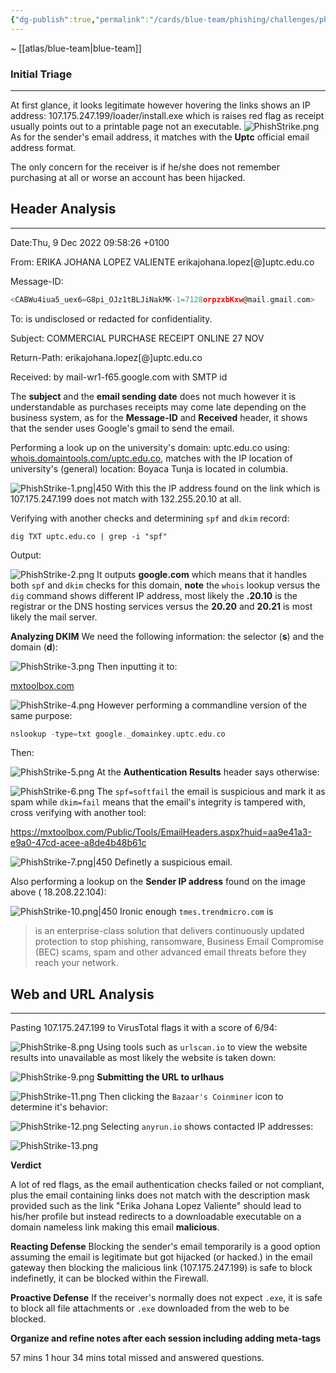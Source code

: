 ```yaml
---
{"dg-publish":true,"permalink":"/cards/blue-team/phishing/challenges/phish-strike/"}
---
```


~ [[atlas/blue-team\|blue-team]]
### Initial Triage
---
At first glance, it looks legitimate however hovering the links shows an IP address:
107.175.247.199/loader/install.exe which is raises red flag as receipt usually points out to a printable page not an executable.
![PhishStrike.png](/img/user/cards/blue-team/phishing/images/PhishStrike.png)
As for the sender's email address, it matches with the **Uptc** official email address format.

The only concern for the receiver is if he/she does not remember purchasing at all or worse an account has been hijacked.
## Header Analysis
---
Date:Thu, 9 Dec 2022 09:58:26 +0100

From: ERIKA JOHANA LOPEZ VALIENTE erikajohana.lopez[@]uptc.edu.co

Message-ID:
```C
<CABWu4iua5_uex6=G8pi_OJz1tBLJiNakMK-1=7128orpzxbKxw@mail.gmail.com>
```

To: is undisclosed or redacted for confidentiality.

Subject: COMMERCIAL PURCHASE RECEIPT ONLINE 27 NOV

Return-Path: erikajohana.lopez[@]uptc.edu.co

Received: by mail-wr1-f65.google.com with SMTP id 

The **subject** and the **email sending date** does not much however it is understandable as purchases receipts may come late depending on the business system, as for the **Message-ID** and **Received** header, it shows that the sender uses Google's gmail to send the email.

Performing a look up on the university's domain: uptc.edu.co using: [whois.domaintools.com/uptc.edu.co](https://whois.domaintools.com/uptc.edu.co), matches with the IP location of university's (general) location: Boyaca Tunja is located in columbia.

![PhishStrike-1.png|450](/img/user/cards/blue-team/phishing/images/PhishStrike-1.png)
With this the IP address found on the link which is 107.175.247.199 does not match with 132.255.20.10 at all.

Verifying with another checks and determining `spf` and `dkim` record:
```
dig TXT uptc.edu.co | grep -i "spf"
```

Output:

![PhishStrike-2.png](/img/user/cards/blue-team/phishing/images/PhishStrike-2.png)
It outputs **google.com** which means that it handles both `spf` and `dkim` checks for this domain, **note** the `whois` lookup versus the `dig` command shows different IP address, most likely the **.20.10** is the registrar or the DNS hosting services versus the **20.20** and **20.21** is most likely the mail server.

**Analyzing DKIM**
We need the following information: the selector (**s**) and the domain (**d**):

![PhishStrike-3.png](/img/user/cards/blue-team/phishing/images/PhishStrike-3.png)
Then inputting it to:

[mxtoolbox.com](https://mxtoolbox.com/SuperTool.aspx?action=dkim%3auptc.edu.co%3agoogle&run=toolpage)

![PhishStrike-4.png](/img/user/cards/blue-team/phishing/images/PhishStrike-4.png)
However performing a commandline version of the same purpose:

```C
nslookup -type=txt google._domainkey.uptc.edu.co
```

Then:

![PhishStrike-5.png](/img/user/cards/blue-team/phishing/images/PhishStrike-5.png)
At the **Authentication Results** header says otherwise:

![PhishStrike-6.png](/img/user/cards/blue-team/phishing/images/PhishStrike-6.png)
The `spf=softfail` the email is suspicious and mark it as spam while `dkim=fail` means that the email's integrity is tampered with, cross verifying with another tool:

https://mxtoolbox.com/Public/Tools/EmailHeaders.aspx?huid=aa9e41a3-e9a0-47cd-acee-a8de4b48b61c

![PhishStrike-7.png|450](/img/user/cards/blue-team/phishing/images/PhishStrike-7.png)
Definetly a suspicious email.

Also performing a lookup on the **Sender IP address** found on the image above ( 18.208.22.104):

![PhishStrike-10.png|450](/img/user/cards/blue-team/phishing/images/PhishStrike-10.png)
Ironic enough `tmes.trendmicro.com` is 

> is an enterprise-class solution that delivers continuously updated protection to stop phishing, ransomware, Business Email Compromise (BEC) scams, spam and other advanced email threats before they reach your network.

## Web and URL Analysis
---
Pasting 107.175.247.199 to VirusTotal flags it with a score of 6/94:

![PhishStrike-8.png](/img/user/cards/blue-team/phishing/images/PhishStrike-8.png)
Using tools such as `urlscan.io` to view the website results into unavailable as most likely the website is taken down:

![PhishStrike-9.png](/img/user/cards/blue-team/phishing/images/PhishStrike-9.png)
**Submitting the URL to urlhaus**

![PhishStrike-11.png](/img/user/cards/blue-team/phishing/images/PhishStrike-11.png)
Then clicking the `Bazaar's Coinminer` icon to determine it's behavior:

![PhishStrike-12.png](/img/user/cards/blue-team/phishing/images/PhishStrike-12.png)
Selecting `anyrun.io` shows contacted IP addresses:

![PhishStrike-13.png](/img/user/cards/blue-team/phishing/images/PhishStrike-13.png)


**Verdict**

A lot of red flags, as the email authentication checks failed or not compliant, plus the email containing links does not match with the description mask provided such as the link "Erika Johana Lopez Valiente" should lead to his/her profile but instead redirects to a downloadable executable on a domain nameless link making this email **malicious**.

**Reacting Defense**
Blocking the sender's email temporarily is a good option assuming the email is legitimate but got hijacked (or hacked.) in the email gateway then blocking the malicious link (107.175.247.199) is safe to block indefinetly, it can be blocked within the Firewall.

**Proactive Defense**
If the receiver's normally does not expect `.exe`,  it is safe to block all file attachments or `.exe` downloaded from the web to be blocked.

**Organize and refine notes after each session including adding meta-tags**

57 mins 
1 hour 34 mins total missed and answered questions.